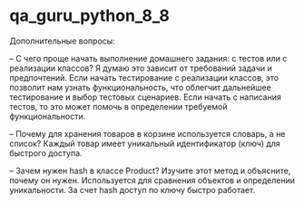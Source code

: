 # qa_guru_python_8_8

Дополнительные вопросы:

– С чего проще начать выполнение домашнего задания: с тестов или с реализации классов?
Я думаю это зависит от требований задачи и предпочтений.
Если начать тестирование с реализации классов, это позволит нам узнать функциональность, что облегчит дальнейшее тестирование и выбор тестовых сценариев.
Если начать с написания тестов, то это может помочь в определении требуемой функциональности.

– Почему для хранения товаров в корзине используется словарь, а не список?
Каждый товар имеет уникальный идентификатор (ключ) для быстрого доступа.

– Зачем нужен hash в классе Product? Изучите этот метод и объясните, почему он нужен.
Используется для сравнения объектов и определении уникальности. За счет hash доступ по ключу быстро работает.
